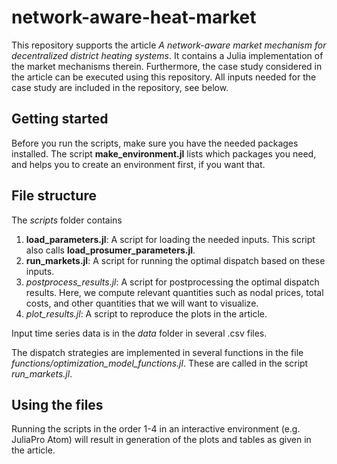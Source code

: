# network-aware-heat-market
This repository supports the article _A network-aware market mechanism for decentralized district
 heating systems_. It contains a Julia implementation of the market mechanisms therein. Furthermore,
  the case study considered in the article can be executed using this repository. All inputs needed
   for the case study are included in the repository, see below.

## Getting started
Before you run the scripts, make sure you have the needed packages installed. The script
 **make_environment.jl** lists which packages you need, and helps you to create an environment
 first, if you want that.

## File structure
The _scripts_ folder contains
1. **load\_parameters.jl**: A script for loading the needed inputs.
This script also calls **load\_prosumer\_parameters.jl**.
2. **run\_markets.jl**: A script for running the optimal dispatch based on these inputs.
3. _postprocess\_results.jl_: A script for postprocessing the optimal dispatch results.
Here, we compute relevant quantities such as nodal prices, total costs, and other quantities
that we will want to visualize.
4. _plot\_results.jl_: A script to reproduce the plots in the article.

Input time series data is in the _data_ folder in several .csv files.

The dispatch strategies are implemented in several functions in the file
_functions/optimization_model_functions.jl_. These are called in the script _run\_markets.jl_.

## Using the files
Running the scripts in the order 1-4 in an interactive environment (e.g. JuliaPro Atom) will result in
 generation of the plots and tables as given in the article.


